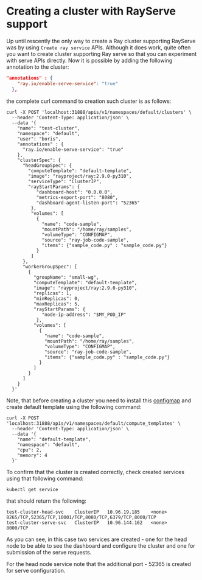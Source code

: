 # Creating a cluster with RayServe support

Up until rescently the only way to create a Ray cluster supporting RayServe was by using `Create ray
service` APIs. Although it does work, quite often you want to create cluster supporting Ray serve so
that you can experiment with serve APIs directly. Now it is possible by adding the following
annotation to the cluster:

```json
"annotations" : {
    "ray.io/enable-serve-service": "true"
  },
```

the complete curl command to creation such cluster is as follows:

```shell
curl -X POST 'localhost:31888/apis/v1/namespaces/default/clusters' \
  --header 'Content-Type: application/json' \
  --data '{
    "name": "test-cluster",
    "namespace": "default",
    "user": "boris",
    "annotations" : {
      "ray.io/enable-serve-service": "true"
    },
    "clusterSpec": {
      "headGroupSpec": {
        "computeTemplate": "default-template",
        "image": "rayproject/ray:2.9.0-py310",
        "serviceType": "ClusterIP",
        "rayStartParams": {
           "dashboard-host": "0.0.0.0",
           "metrics-export-port": "8080",
           "dashboard-agent-listen-port": "52365"
         },
         "volumes": [
           {
             "name": "code-sample",
             "mountPath": "/home/ray/samples",
             "volumeType": "CONFIGMAP",
             "source": "ray-job-code-sample",
             "items": {"sample_code.py" : "sample_code.py"}
           }
         ]
      },
      "workerGroupSpec": [
        {
          "groupName": "small-wg",
          "computeTemplate": "default-template",
          "image": "rayproject/ray:2.9.0-py310",
          "replicas": 1,
          "minReplicas": 0,
          "maxReplicas": 5,
          "rayStartParams": {
             "node-ip-address": "$MY_POD_IP"
           },
          "volumes": [
            {
              "name": "code-sample",
              "mountPath": "/home/ray/samples",
              "volumeType": "CONFIGMAP",
              "source": "ray-job-code-sample",
              "items": {"sample_code.py" : "sample_code.py"}
            }
          ]
        }
      ]
    }
  }'
```

Note, that before creating a cluster you need to install this [configmap] and
create default template using the following command:

```shell
curl -X POST 'localhost:31888/apis/v1/namespaces/default/compute_templates' \
  --header 'Content-Type: application/json' \
  --data '{
    "name": "default-template",
    "namespace": "default",
    "cpu": 2,
    "memory": 4
  }'
```

To confirm that the cluster is created correctly, check created services using that following command:

```shell
kubectl get service
```

that should return the following:

```shell
test-cluster-head-svc    ClusterIP   10.96.19.185    <none>        8265/TCP,52365/TCP,10001/TCP,8080/TCP,6379/TCP,8000/TCP
test-cluster-serve-svc   ClusterIP   10.96.144.162   <none>        8000/TCP
```

As you can see, in this case two services are created - one for the head node to be able to see the
dashboard and configure the cluster and one for submission of the serve requests.

For the head node service note that the additional port - 52365 is created for serve configuration.

[configmap]: test/job/code.yaml
